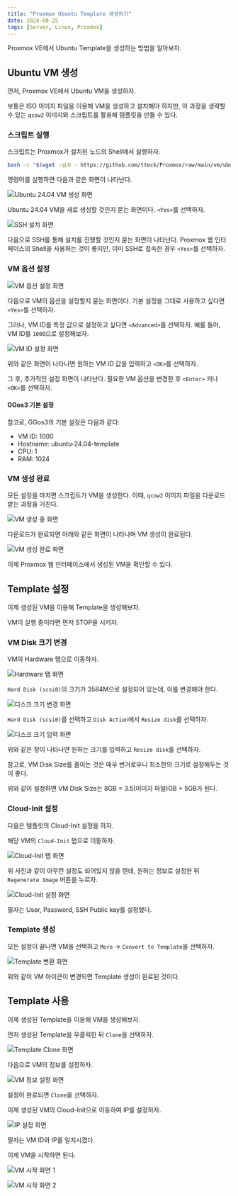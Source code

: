 ```yaml
---
title: "Proxmox Ubuntu Template 생성하기"
date: 2024-08-25
tags: [Server, Linux, Proxmox]
---
```


Proxmox VE에서 Ubuntu Template을 생성하는 방법을 알아보자.

## Ubuntu VM 생성

먼저, Proxmox VE에서 Ubuntu VM을 생성하자.

보통은 ISO 이미지 파일을 이용해 VM을 생성하고 설치해야 하지만, 이 과정을 생략할 수 있는 `qcow2` 이미지와 스크립트를 활용해 템플릿을 만들 수 있다.

### 스크립트 실행

스크립트는 Proxmox가 설치된 노드의 Shell에서 실행하자.

```bash
bash -c "$(wget -qLO - https://github.com/tteck/Proxmox/raw/main/vm/ubuntu2404-vm.sh)"
```

명령어를 실행하면 다음과 같은 화면이 나타난다.

![Ubuntu 24.04 VM 생성 화면](img.png)

Ubuntu 24.04 VM을 새로 생성할 것인지 묻는 화면이다. `<Yes>`를 선택하자.

![SSH 설치 화면](img_1.png)

다음으로 SSH를 통해 설치를 진행할 것인지 묻는 화면이 나타난다. Proxmox 웹 인터페이스의 Shell을 사용하는 것이 좋지만, 이미 SSH로 접속한 경우 `<Yes>`를 선택하자.

### VM 옵션 설정

![VM 옵션 설정 화면](img_2.png)

다음으로 VM의 옵션을 설정할지 묻는 화면이다. 기본 설정을 그대로 사용하고 싶다면 `<Yes>`를 선택하자.

그러나, VM ID를 특정 값으로 설정하고 싶다면 `<Advanced>`를 선택하자. 예를 들어, VM ID를 `1000`으로 설정해보자.

![VM ID 설정 화면](img_3.png)

위와 같은 화면이 나타나면 원하는 VM ID 값을 입력하고 `<OK>`를 선택하자.

그 후, 추가적인 설정 화면이 나타난다. 필요한 VM 옵션을 변경한 후 `<Enter>` 키나 `<OK>`를 선택하자.

#### GGos3 기본 설정

참고로, GGos3의 기본 설정은 다음과 같다:

- VM ID: 1000
- Hostname: ubuntu-24.04-template
- CPU: 1
- RAM: 1024

### VM 생성 완료

모든 설정을 마치면 스크립트가 VM을 생성한다. 이때, `qcow2` 이미지 파일을 다운로드받는 과정을 거친다.

![VM 생성 중 화면](img_7.png)

다운로드가 완료되면 아래와 같은 화면이 나타나며 VM 생성이 완료된다.

![VM 생성 완료 화면](img_8.png)

이제 Proxmox 웹 인터페이스에서 생성된 VM을 확인할 수 있다.

## Template 설정

이제 생성된 VM을 이용해 Template을 생성해보자.

VM이 실행 중이라면 먼저 STOP을 시키자.

### VM Disk 크기 변경

VM의 Hardware 탭으로 이동하자.

![Hardware 탭 화면](img_9.png)

`Hard Disk (scsi0)`의 크기가 3584M으로 설정되어 있는데, 이를 변경해야 한다.

![디스크 크기 변경 화면](img_10.png)

`Hard Disk (scsi0)`를 선택하고 `Disk Action`에서 `Resize disk`를 선택하자.

![디스크 크기 입력 화면](img_11.png)

위와 같은 창이 나타나면 원하는 크기를 입력하고 `Resize disk`를 선택하자.

참고로, VM Disk Size를 줄이는 것은 매우 번거로우니 최소한의 크기로 설정해두는 것이 좋다.

위와 같이 설정하면 VM Disk Size는 8GB = 3.5(이미지 파일)GB + 5GB가 된다.

### Cloud-Init 설정

다음은 템플릿의 Cloud-Init 설정을 하자.

해당 VM의 `Cloud-Init` 탭으로 이동하자.

![Cloud-Init 탭 화면](img_12.png)

위 사진과 같이 아무런 설정도 되어있지 않을 텐데, 원하는 정보로 설정한 뒤 `Regenerate Image` 버튼을 누르자.

![Cloud-Init 설정 화면](img_13.png)

필자는 User, Password, SSH Public key를 설정했다.

### Template 생성

모든 설정이 끝나면 VM을 선택하고 `More` -> `Convert to Template`을 선택하자.

![Template 변환 화면](img_14.png)

위와 같이 VM 아이콘이 변경되면 Template 생성이 완료된 것이다.

## Template 사용

이제 생성된 Template을 이용해 VM을 생성해보자.

먼저 생성된 Template을 우클릭한 뒤 `Clone`을 선택하자.

![Template Clone 화면](img_15.png)

다음으로 VM의 정보를 설정하자.

![VM 정보 설정 화면](img_16.png)

설정이 완료되면 `Clone`을 선택하자.

이제 생성된 VM의 Cloud-Init으로 이동하여 IP를 설정하자.

![IP 설정 화면](img_17.png)

필자는 VM ID와 IP를 일치시켰다.

이제 VM을 시작하면 된다.

![VM 시작 화면 1](img_18.png)

![VM 시작 화면 2](img_19.png)
